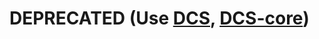 # DEPRECATED (Use [DCS](https://github.com/DmitriyTSt/distributed-computation-system), [DCS-core](https://github.com/DmitriyTSt/dcs-core))
